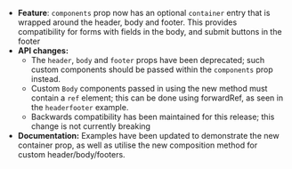 - **Feature**: `components` prop now has an optional `container` entry that is wrapped around the header, body and footer. This provides compatibility for forms with fields in the body, and submit buttons in the footer
- **API changes:**
  - The `header`, `body` and `footer` props have been deprecated; such custom components should be passed within the `components` prop instead.
  - Custom `Body` components passed in using the new method must contain a `ref` element; this can be done using forwardRef, as seen in the `headerfooter` example.
  - Backwards compatibility has been maintained for this release; this change is not currently breaking
- **Documentation:** Examples have been updated to demonstrate the new container prop, as well as utilise the new composition method for custom header/body/footers.
